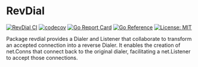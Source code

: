# RevDial

[![RevDial CI](https://github.com/ksysoev/revdial/actions/workflows/main.yml/badge.svg)](https://github.com/ksysoev/revdial/actions/workflows/main.yml)
[![codecov](https://codecov.io/gh/ksysoev/revdial/graph/badge.svg?token=M0J6DL8OAU)](https://codecov.io/gh/ksysoev/revdial)
[![Go Report Card](https://goreportcard.com/badge/github.com/ksysoev/revdial)](https://goreportcard.com/report/github.com/ksysoev/revdial)
[![Go Reference](https://pkg.go.dev/badge/github.com/ksysoev/revdial.svg)](https://pkg.go.dev/github.com/ksysoev/revdial)
[![License: MIT](https://img.shields.io/badge/License-MIT-blue.svg)](https://opensource.org/licenses/MIT)



Package revdial provides a Dialer and Listener that collaborate to transform an accepted connection into a reverse Dialer. It enables the creation of net.Conns that connect back to the original dialer, facilitating a net.Listener to accept those connections.
